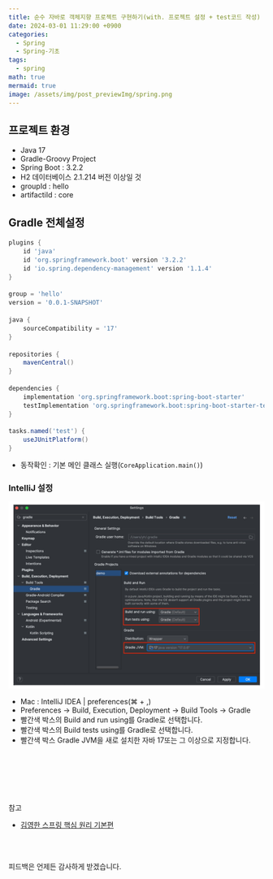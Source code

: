 ```yaml
---
title: 순수 자바로 객체지향 프로젝트 구현하기(with. 프로젝트 설정 + test코드 작성)
date: 2024-03-01 11:29:00 +0900
categories:
  - Spring
  - Spring-기초
tags:
  - spring
math: true
mermaid: true
image: /assets/img/post_previewImg/spring.png
---
```

## 프로젝트 환경
- Java 17
- Gradle-Groovy Project
- Spring Boot : 3.2.2
- H2 데이터베이스 2.1.214 버전 이상일 것
- groupId : hello
- artifactiId : core

## Gradle 전체설정

```gradle
plugins {  
    id 'java'  
    id 'org.springframework.boot' version '3.2.2'  
    id 'io.spring.dependency-management' version '1.1.4'  
}  
  
group = 'hello'  
version = '0.0.1-SNAPSHOT'  
  
java {  
    sourceCompatibility = '17'  
}  
  
repositories {  
    mavenCentral()  
}  
  
dependencies {  
    implementation 'org.springframework.boot:spring-boot-starter'  
    testImplementation 'org.springframework.boot:spring-boot-starter-test'  
}  
  
tasks.named('test') {  
    useJUnitPlatform()  
}
```

- 동작확인 : 기본 메인 클래스 실행(`CoreApplication.main()`)
### IntelliJ 설정

![alt](/assets/img/post_img/spring/3-1.jpeg)

- Mac : IntelliJ IDEA | preferences(⌘ + ,)
- Preferences → Build, Execution, Deployment → Build Tools → Gradle 
- 빨간색 박스의 Build and run using를 Gradle로 선택합니다.
- 빨간색 박스의 Build tests using를 Gradle로 선택합니다.
- 빨간색 박스 Gradle JVM을 새로 설치한 자바 17또는 그 이상으로 지정합니다.








<br/><br/><br/><br/><br/>

참고
- [김영한 스프링 핵심 원리 기본편](https://www.inflearn.com/course/%EC%8A%A4%ED%94%84%EB%A7%81-%ED%95%B5%EC%8B%AC-%EC%9B%90%EB%A6%AC-%EA%B8%B0%EB%B3%B8%ED%8E%B8)

<br/><br/>

피드백은 언제든 감사하게 받겠습니다.


